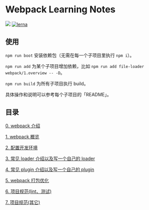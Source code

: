 # Webpack Learning Notes

[![](https://img.shields.io/badge/webpack-v4-1a6bac.svg)](https://webpack.js.org)
[![lerna](https://img.shields.io/badge/maintained%20with-lerna-cc00ff.svg)](https://lernajs.io/)

## 使用

`npm run boot` 安装依赖包（无需在每一个子项目里执行 `npm i`）。

`npm run add` 为某个子项目增加依赖，比如 `npm run add file-loader webpack/1.overview -- -D`。

`npm run build` 为所有子项目执行 build。

具体操作和说明可以参考每个子项目的「README」。

## 目录

[0. webpack 介绍](./notes/0.introduce/)

[1. webpack 概览](./notes/1.overview/)

[2. 配置开发环境](./notes/2.dev-server/)

[3. 常见 loader 介绍以及写一个自己的 loader](./notes/3.loader/)

[4. 常见 plugin 介绍以及写一个自己的 plugin](./notes/4.plugin/)

[5. webpack 打包优化](./notes/5.optimize/)

[6. 项目规范(lint、测试)](./notes/6.lint-test/)

[7. 项目规范(其它)](./notes/7.others/)
